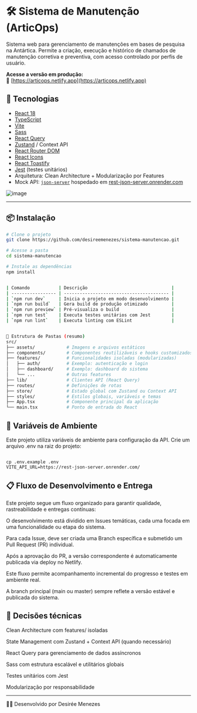 # 🛠️ Sistema de Manutenção (ArticOps)

Sistema web para gerenciamento de manutenções em bases de pesquisa na Antártica.
Permite a criação, execução e histórico de chamados de manutenção corretiva e preventiva, com acesso controlado por perfis de usuário.

 **Acesse a versão em produção:**  
🔗 [https://articops.netlify.app](https://articops.netlify.app)

## 🚀 Tecnologias

- [React 18](https://reactjs.org/)
- [TypeScript](https://www.typescriptlang.org/)
- [Vite](https://vitejs.dev/)
- [Sass](https://sass-lang.com/)
- [React Query](https://react-query.tanstack.com/)
- [Zustand](https://zustand-demo.pmnd.rs/) / Context API
- [React Router DOM](https://reactrouter.com/)
- [React Icons](https://react-icons.github.io/react-icons/)
- [React Toastify](https://fkhadra.github.io/react-toastify/)
- [Jest](https://jestjs.io/) (testes unitários)
- Arquitetura: Clean Architecture + Modularização por Features
- Mock API: [`json-server`](https://github.com/typicode/json-server) hospedado em [rest-json-server.onrender.com](https://rest-json-server.onrender.com/)

![image](https://github.com/user-attachments/assets/392e729d-744b-4e1d-acbe-b5e1c6da78c8)

---

## 📦 Instalação

```bash
# Clone o projeto
git clone https://github.com/desireemenezes/sistema-manutencao.git

# Acesse a pasta
cd sistema-manutencao

# Instale as dependências
npm install


| Comando           | Descrição                                |
| ----------------- | ---------------------------------------- |
| `npm run dev`     | Inicia o projeto em modo desenvolvimento |
| `npm run build`   | Gera build de produção otimizado         |
| `npm run preview` | Pré-visualiza o build                    |
| `npm run test`    | Executa testes unitários com Jest        |
| `npm run lint`    | Executa linting com ESLint               |


🧱 Estrutura de Pastas (resumo)
src/
├── assets/            # Imagens e arquivos estáticos
├── components/        # Componentes reutilizáveis e hooks customizados
├── features/          # Funcionalidades isoladas (modularizadas)
│   ├── auth/          # Exemplo: autenticação e login
│   ├── dashboard/     # Exemplo: dashboard do sistema
│   └── ...            # Outras features
├── lib/               # Clientes API (React Query)
├── routes/            # Definições de rotas
├── store/             # Estado global com Zustand ou Context API
├── styles/            # Estilos globais, variáveis e temas
├── App.tsx            # Componente principal da aplicação
└── main.tsx           # Ponto de entrada do React

```

## 🔐 Variáveis de Ambiente
Este projeto utiliza variáveis de ambiente para configuração da API.
Crie um arquivo .env na raiz do projeto:
```

cp .env.example .env
VITE_API_URL=https://rest-json-server.onrender.com/

```

## 📋 Fluxo de Desenvolvimento e Entrega

Este projeto segue um fluxo organizado para garantir qualidade, rastreabilidade e entregas contínuas:

O desenvolvimento está dividido em Issues temáticas, cada uma focada em uma funcionalidade ou etapa do sistema.

Para cada Issue, deve ser criada uma Branch específica e submetido um Pull Request (PR) individual.

Após a aprovação do PR, a versão correspondente é automaticamente publicada via deploy no Netlify.

Este fluxo permite acompanhamento incremental do progresso e testes em ambiente real.

A branch principal (main ou master) sempre reflete a versão estável e publicada do sistema.

## 🧠 Decisões técnicas

Clean Architecture com features/ isoladas

State Management com Zustand + Context API (quando necessário)

React Query para gerenciamento de dados assíncronos

Sass com estrutura escalável e utilitários globais

Testes unitários com Jest

Modularização por responsabilidade

---

🧑‍💻
Desenvolvido por Desirée Menezes
